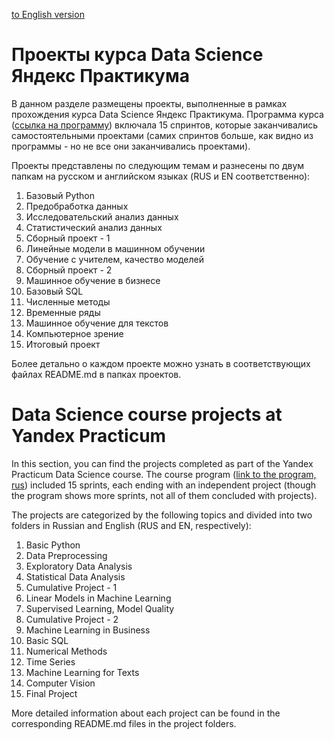 [to English version](#english)

# Проекты курса Data Science Яндекс Практикума

В данном разделе размещены проекты, выполненные в рамках прохождения курса Data Science Яндекс Практикума.
Программа курса  ([ссылка на программу](https://code.s3.yandex.net/data-scientist/%D1%81%D0%B8%D0%BB%D0%BB%D0%B0%D0%B1%D1%83%D1%81/131120_Syllabus_%D0%A1%D0%BF%D0%B5%D1%86%D0%B8%D0%B0%D0%BB%D0%B8%D1%81%D1%82_%D0%BF%D0%BE_Data_Science.pdf)) включала 15 спринтов, которые заканчивались самостоятельными проектами (самих спринтов больше, как видно из программы - но не все они заканчивались проектами).

Проекты представлены по следующим темам и разнесены по двум папкам на русском и английском языках (RUS и EN соответственно):

1. Базовый Python
2. Предобработка данных
3. Исследовательский анализ данных
4. Статистический анализ данных
5. Сборный проект - 1
6. Линейные модели в машинном обучении
7. Обучение с учителем, качество моделей
8. Сборный проект - 2
9. Машинное обучение в бизнесе
10. Базовый SQL
11. Численные методы
12. Временные ряды
13. Машинное обучение для текстов
14. Компьютерное зрение
15. Итоговый проект

Более детально о каждом проекте можно узнать в соответствующих файлах README.md в папках проектов.

<h1 id="english">Data Science course projects at Yandex Practicum</h1>

In this section, you can find the projects completed as part of the Yandex Practicum Data Science course. The course program ([link to the program, rus](https://code.s3.yandex.net/data-scientist/%D1%81%D0%B8%D0%BB%D0%BB%D0%B0%D0%B1%D1%83%D1%81/131120_Syllabus_%D0%A1%D0%BF%D0%B5%D1%86%D0%B8%D0%B0%D0%BB%D0%B8%D1%81%D1%82_%D0%BF%D0%BE_Data_Science.pdf)) included 15 sprints, each ending with an independent project (though the program shows more sprints, not all of them concluded with projects).

The projects are categorized by the following topics and divided into two folders in Russian and English (RUS and EN, respectively):

1. Basic Python
2. Data Preprocessing
3. Exploratory Data Analysis
4. Statistical Data Analysis
5. Cumulative Project - 1
6. Linear Models in Machine Learning
7. Supervised Learning, Model Quality
8. Cumulative Project - 2
9. Machine Learning in Business
10. Basic SQL
11. Numerical Methods
12. Time Series
13. Machine Learning for Texts
14. Computer Vision
15. Final Project

More detailed information about each project can be found in the corresponding README.md files in the project folders.